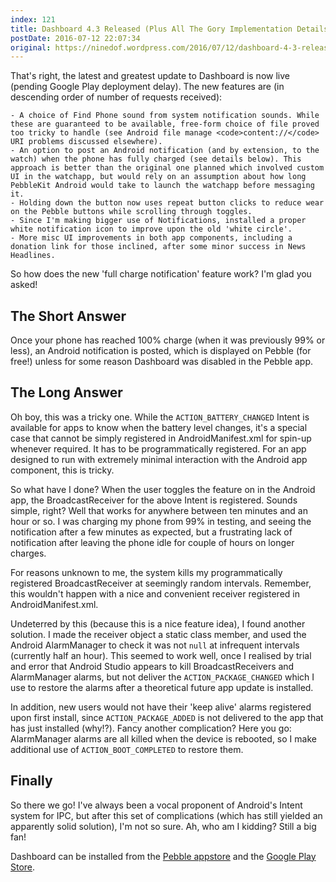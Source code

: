 ```yaml
---
index: 121
title: Dashboard 4.3 Released (Plus All The Gory Implementation Details)
postDate: 2016-07-12 22:07:34
original: https://ninedof.wordpress.com/2016/07/12/dashboard-4-3-released-plus-all-the-gory-implementation-details/
---
```


That's right, the latest and greatest update to Dashboard is now live (pending Google Play deployment delay). The new features are (in descending order of number of requests received):


	- A choice of Find Phone sound from system notification sounds. While these are guaranteed to be available, free-form choice of file proved too tricky to handle (see Android file manage <code>content://</code> URI problems discussed elsewhere).
	- An option to post an Android notification (and by extension, to the watch) when the phone has fully charged (see details below). This approach is better than the original one planned which involved custom UI in the watchapp, but would rely on an assumption about how long PebbleKit Android would take to launch the watchapp before messaging it.
	- Holding down the button now uses repeat button clicks to reduce wear on the Pebble buttons while scrolling through toggles.
	- Since I'm making bigger use of Notifications, installed a proper white notification icon to improve upon the old 'white circle'.
	- More misc UI improvements in both app components, including a donation link for those inclined, after some minor success in News Headlines.


So how does the new 'full charge notification' feature work? I'm glad you asked!

## The Short Answer

Once your phone has reached 100% charge (when it was previously 99% or less), an Android notification is posted, which is displayed on Pebble (for free!) unless for some reason Dashboard was disabled in the Pebble app.

## The Long Answer

Oh boy, this was a tricky one. While the <code>ACTION_BATTERY_CHANGED</code> Intent is available for apps to know when the battery level changes, it's a special case that cannot be simply registered in AndroidManifest.xml for spin-up whenever required. It has to be programmatically registered. For an app designed to run with extremely minimal interaction with the Android app component, this is tricky.

So what have I done? When the user toggles the feature on in the Android app, the BroadcastReceiver for the above Intent is registered. Sounds simple, right? Well that works for anywhere between ten minutes and an hour or so. I was charging my phone from 99% in testing, and seeing the notification after a few minutes as expected, but a frustrating lack of notification after leaving the phone idle for couple of hours on longer charges.

For reasons unknown to me, the system kills my programmatically registered BroadcastReceiver at seemingly random intervals. Remember, this wouldn't happen with a nice and convenient receiver registered in AndroidManifest.xml.

Undeterred by this (because this is a nice feature idea), I found another solution. I made the receiver object a static class member, and used the Android AlarmManager to check it was not <code>null</code> at infrequent intervals (currently half an hour). This seemed to work well, once I realised by trial and error that Android Studio appears to kill BroadcastReceivers and AlarmManager alarms, but not deliver the <code>ACTION_PACKAGE_CHANGED</code> which I use to restore the alarms after a theoretical future app update is installed.

In addition, new users would not have their 'keep alive' alarms registered upon first install, since <code>ACTION_PACKAGE_ADDED</code> is not delivered to the app that has just installed (why!?). Fancy another complication? Here you go: AlarmManager alarms are all killed when the device is rebooted, so I make additional use of <code>ACTION_BOOT_COMPLETED</code> to restore them.

## Finally

So there we go! I've always been a vocal proponent of Android's Intent system for IPC, but after this set of complications (which has still yielded an apparently solid solution), I'm not so sure. Ah, who am I kidding? Still a big fan!

Dashboard can be installed from the [Pebble appstore](https://apps.getpebble.com/en_US/application/53ec8d840c3036447e000109) and the [Google Play Store](https://play.google.com/store/apps/details?id=com.wordpress.ninedof.dashboard).
